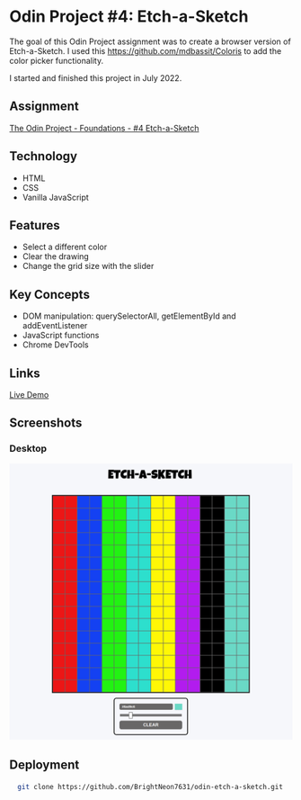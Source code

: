 # Odin Project #4: Etch-a-Sketch

The goal of this Odin Project assignment was to create a browser version of Etch-a-Sketch. I used this https://github.com/mdbassit/Coloris to add the color picker functionality.

I started and finished this project in July 2022.

## Assignment

[The Odin Project - Foundations - #4 Etch-a-Sketch](https://www.theodinproject.com/lessons/foundations-etch-a-sketch)

## Technology

- HTML
- CSS
- Vanilla JavaScript

## Features

- Select a different color
- Clear the drawing
- Change the grid size with the slider

## Key Concepts

- DOM manipulation: querySelectorAll, getElementById and addEventListener
- JavaScript functions
- Chrome DevTools

## Links

[Live Demo](https://bn7631-odin-etch-a-sketch.pages.dev)

## Screenshots

### Desktop

![Desktop Screenshot](screenshots/desktop.png)

## Deployment

```bash
  git clone https://github.com/BrightNeon7631/odin-etch-a-sketch.git
```

